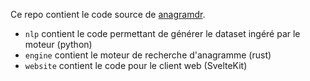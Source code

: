 Ce repo contient le code source de [anagramdr](https://anagramdr.com/).

- `nlp` contient le code permettant de générer le dataset ingéré par le moteur (python)
- `engine` contient le moteur de recherche d'anagramme (rust)
- `website` contient le code pour le client web (SvelteKit)